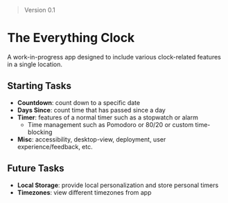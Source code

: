 > Version 0.1

# The Everything Clock

A work-in-progress app designed to include various clock-related features in a single location.

## Starting Tasks

-   **Countdown**: count down to a specific date
-   **Days Since**: count time that has passed since a day
-   **Timer**: features of a normal timer such as a stopwatch or alarm
    -   Time management such as Pomodoro or 80/20 or custom time-blocking
-   **Misc**: accessibility, desktop-view, deployment, user experience/feedback, etc.

## Future Tasks

-   **Local Storage**: provide local personalization and store personal timers
-   **Timezones**: view different timezones from app
